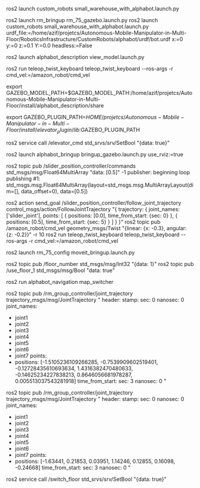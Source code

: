 ros2 launch custom_robots small_warehouse_with_alphabot.launch.py

ros2 launch rm_bringup rm_75_gazebo.launch.py 
ros2 launch custom_robots small_warehouse_with_alphabot.launch.py   urdf_file:=/home/azif/projetcs/Autonomous-Mobile-Manipulator-in-Multi-Floor/RoboticsInfrastructure/CustomRobots/alphabot/urdf/bot.urdf   x:=0 y:=0 z:=0.1 Y:=0.0 headless:=False


ros2 launch alphabot_description view_model.launch.py

ros2 run teleop_twist_keyboard teleop_twist_keyboard --ros-args -r cmd_vel:=/amazon_robot/cmd_vel

export GAZEBO_MODEL_PATH=$GAZEBO_MODEL_PATH:/home/azif/projetcs/Autonomous-Mobile-Manipulator-in-Multi-Floor/install/alphabot_description/share


export GAZEBO_PLUGIN_PATH=$HOME/projetcs/Autonomous-Mobile-Manipulator-in-Multi-Floor/install/elevator_plugin/lib:$GAZEBO_PLUGIN_PATH
  

ros2 service call /elevator_cmd std_srvs/srv/SetBool "{data: true}"


ros2 launch alphabot_bringup bringup_gazebo.launch.py use_rviz:=true

ros2 topic pub /slider_position_controller/commands std_msgs/msg/Float64MultiArray "data: [0.5]" -1
publisher: beginning loop
publishing #1: std_msgs.msg.Float64MultiArray(layout=std_msgs.msg.MultiArrayLayout(dim=[], data_offset=0), data=[0.5])

ros2 action send_goal /slider_position_controller/follow_joint_trajectory   control_msgs/action/FollowJointTrajectory "{
  trajectory: {
    joint_names: ['slider_joint'],
    points: [
      { positions: [0.0], time_from_start: {sec: 0} },
      { positions: [0.5], time_from_start: {sec: 5} }
    ]
  }
}"
ros2 topic pub /amazon_robot/cmd_vel geometry_msgs/Twist "{linear: {x: -0.3}, angular: {z: -0.2}}" -r 10
ros2 run teleop_twist_keyboard teleop_twist_keyboard --ros-args -r cmd_vel:=/amazon_robot/cmd_vel


ros2 launch rm_75_config moveit_bringup.launch.py


ros2 topic pub /floor_number std_msgs/msg/Int32 "{data: 1}"
ros2 topic pub /use_floor_1 std_msgs/msg/Bool "data: true"

ros2 run alphabot_navigation map_switcher



ros2 topic pub /rm_group_controller/joint_trajectory trajectory_msgs/msg/JointTrajectory "
header:
  stamp:
    sec: 0
    nanosec: 0
joint_names:
  - joint1
  - joint2
  - joint3
  - joint4
  - joint5
  - joint6
  - joint7
points:
  - positions: [-1.5105236109266285, -0.7539909602519401, -0.12728435610693634, 1.4316382470480633, -0.14625234227838213, 0.8646056681978287, 0.005513037543281918]
    time_from_start:
      sec: 3
      nanosec: 0
"

ros2 topic pub /rm_group_controller/joint_trajectory trajectory_msgs/msg/JointTrajectory "
header:
  stamp:
    sec: 0
    nanosec: 0
joint_names:
  - joint1
  - joint2
  - joint3
  - joint4
  - joint5
  - joint6
  - joint7
points:
  - positions: [-1.63441, 0.21853, 0.03951, 1.14246, 0.12855, 0.16098, -0.24668]
    time_from_start:
      sec: 3
      nanosec: 0
"

ros2 service call /switch_floor std_srvs/srv/SetBool "{data: true}"

